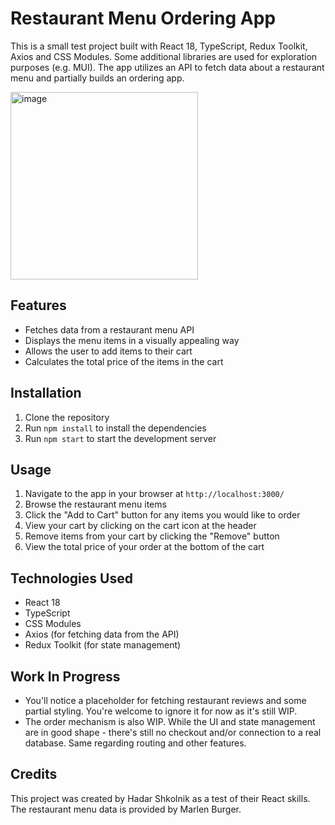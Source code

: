 # Restaurant Menu Ordering App

This is a small test project built with React 18, TypeScript, Redux Toolkit, Axios and CSS Modules. Some additional libraries are used for exploration purposes (e.g. MUI). The app utilizes an API to fetch data about a restaurant menu and partially builds an ordering app.

<img width="300" alt="image" src="https://user-images.githubusercontent.com/128438624/229261319-121e8488-c6a2-49ae-bda4-42924abc478e.png">

## Features

- Fetches data from a restaurant menu API
- Displays the menu items in a visually appealing way
- Allows the user to add items to their cart
- Calculates the total price of the items in the cart

## Installation

1. Clone the repository
2. Run `npm install` to install the dependencies
3. Run `npm start` to start the development server

## Usage

1. Navigate to the app in your browser at `http://localhost:3000/`
2. Browse the restaurant menu items
3. Click the "Add to Cart" button for any items you would like to order
4. View your cart by clicking on the cart icon at the header
5. Remove items from your cart by clicking the "Remove" button
6. View the total price of your order at the bottom of the cart

## Technologies Used

- React 18
- TypeScript
- CSS Modules
- Axios (for fetching data from the API)
- Redux Toolkit (for state management)

## Work In Progress
- You'll notice a placeholder for fetching restaurant reviews and some partial styling. You're welcome to ignore it for now as it's still WIP.
- The order mechanism is also WIP. While the UI and state management are in good shape - there's still no checkout and/or connection to a real database. Same regarding routing and other features.

## Credits

This project was created by Hadar Shkolnik as a test of their React skills. The restaurant menu data is provided by Marlen Burger.
